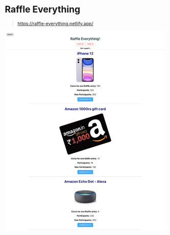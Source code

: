 # Raffle Everything

> https://raffle-everything.netlify.app/

![](https://github.com/virejdasani/RaffleEverything/blob/master/assets/RaffleEverything-WebsitePreview.png)
